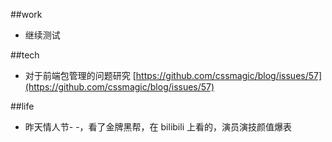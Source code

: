 ##work

* 继续测试

##tech

* 对于前端包管理的问题研究 [https://github.com/cssmagic/blog/issues/57](https://github.com/cssmagic/blog/issues/57)

##life

* 昨天情人节- -，看了金牌黑帮，在 bilibili 上看的，演员演技颜值爆表
